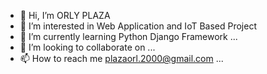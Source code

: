 - 👋 Hi, I’m ORLY PLAZA
- 👀 I’m interested in Web Application and IoT Based Project
- 🌱 I’m currently learning Python Django Framework ...
- 💞️ I’m looking to collaborate on ...
- 📫 How to reach me plazaorl.2000@gmail.com ...

<!---
ooooorl/ooooorl is a ✨ special ✨ repository because its `README.md` (this file) appears on your GitHub profile.
You can click the Preview link to take a look at your changes.
--->
